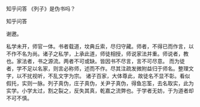  
 知乎问答 《列子》是伪书吗？ 
 
 
 
 
 
 知乎问答 
 
 

 

 谢邀。

 私学未开，师官一体。书者载道，坟典丘索，尽归守藏。师者，不得已而作言，以不作不名为尚。诸子之私学，上承此道，师徒相授，师说家法并重。师说者，教也。家法者，书之源流。两者不可或缺。皆因书不尽言，言不可尽意。 而为徒者，学不足以名家，则言必称师，述而不作。尽其注疏发微附益归于师名。整理文字，以不扰视听，不乱文字为宗。 诸子百家，大体尊此，故徒名不显不彰。看似假托，实则一脉。列子真伪，庄子真伪，关尹子真伪，得鱼忘筌，去名取实，此为实学。小学太过，割之裂之，反失其真，乾嘉之流弊也。于学者无妨，于为道者却不可不慎。 